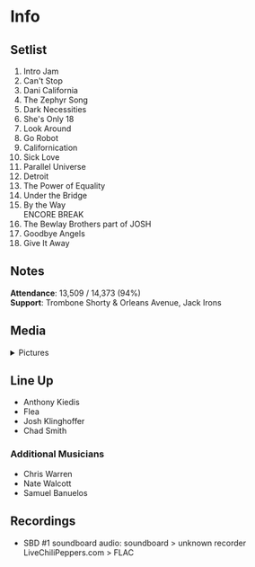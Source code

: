 # Info

## Setlist

1. Intro Jam
2. Can't Stop
3. Dani California
4. The Zephyr Song
5. Dark Necessities
6. She's Only 18
7. Look Around
8. Go Robot
9. Californication
10. Sick Love
11. Parallel Universe
12. Detroit
13. The Power of Equality
14. Under the Bridge
15. By the Way
<br> ENCORE BREAK
16. The Bewlay Brothers part of JOSH
17. Goodbye Angels
18. Give It Away

## Notes

**Attendance**: 13,509 / 14,373 (94%)
<br>
**Support**: Trombone Shorty & Orleans Avenue, Jack Irons

## Media 

<details>
  <summary>Pictures</summary>
  <!--<img alt="Setlist" title="Setlist" src="_.jpg" height="200" />
  <img alt="Clipping" title="Clipping" src="_.jpg" height="200" />
  <img alt="Flyer" title="Flyer" src="_.jpg" height="200" />-->
</details>

## Line Up

* Anthony Kiedis
* Flea
* Josh Klinghoffer
* Chad Smith

### Additional Musicians

* Chris Warren  
* Nate Walcott  
* Samuel Banuelos

## Recordings

* SBD #1 soundboard audio: soundboard > unknown recorder LiveChiliPeppers.com > FLAC
